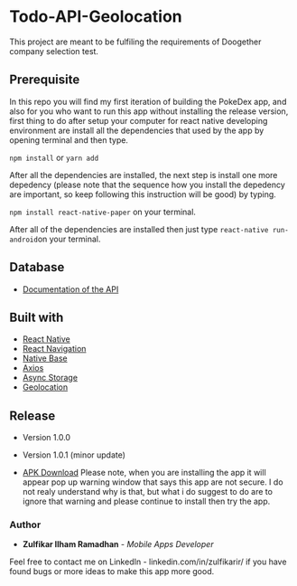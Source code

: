 # Todo-API-Geolocation

This project are meant to be fulfiling the requirements of Doogether company selection test.

## Prerequisite

In this repo you will find my first iteration of building the PokeDex app, and also for you who want to run this app without installing the release version, first thing to do after setup your computer for react native developing environment are install all the dependencies that used by the app by opening terminal and then type.

```npm install``` or ```yarn add```

After all the dependencies are installed, the next step is install one more depedency (please note that the sequence how you install the depedency are important, so keep following this instruction will be good) by typing.

```npm install react-native-paper``` on your terminal.

After all of the dependencies are installed then just type ```react-native run-android```on your terminal.

## Database

* [Documentation of the API](https://jsonplaceholder.typicode.com/guide.html)

## Built with

* [React Native](https://facebook.github.io/react-native/docs/getting-started)
* [React Navigation](https://reactnavigation.org/docs/en/getting-started.html)
* [Native Base](https://docs.nativebase.io/)
* [Axios](https://www.npmjs.com/package/axios)
* [Async Storage](https://github.com/react-native-community/async-storage)
* [Geolocation](https://github.com/react-native-community/react-native-geolocation)

## Release
* Version 1.0.0
* Version 1.0.1 (minor update)

* [APK Download](https://drive.google.com/open?id=1LUIzGPGJ2jjfCOzd5RUs9SI8gRAzZ2Nf)
Please note, when you are installing the app it will appear pop up warning window that says this app are not secure. I do not realy understand why is that, but what i do suggest to do are to ignore that warning and please continue to install then try the app.

### Author

* **Zulfikar Ilham Ramadhan** - *Mobile Apps Developer*

Feel free to contact me on LinkedIn - linkedin.com/in/zulfikarir/ if you have found bugs or more ideas to make this app more good.
